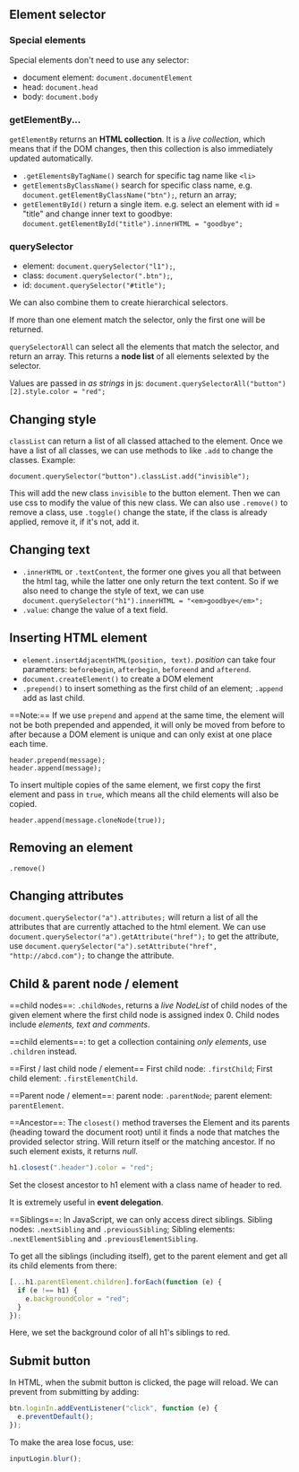 ## Element selector

### Special elements

Special elements don't need to use any selector:

- document element: `document.documentElement`
- head: `document.head`
- body: `document.body`

### getElementBy...

`getElementBy` returns an **HTML collection**. It is a _live collection_, which means that if the DOM changes, then this collection is also immediately updated automatically.

- `.getElementsByTagName()` search for specific tag name like `<li>`
- `getElementsByClassName()` search for specific class name, e.g. `document.getElementByClassName("btn");`, return an array;
- `getElementById()` return a single item. e.g. select an element with id = "title" and change inner text to goodbye: `document.getElementById("title").innerHTML = "goodbye";`

### querySelector

- element: `document.querySelector("l1");`,
- class: `document.querySelector(".btn");`,
- id: `document.querySelector("#title");`

We can also combine them to create hierarchical selectors.

If more than one element match the selector, only the first one will be returned.

`querySelectorAll` can select all the elements that match the selector, and return an array. This returns a **node list** of all elements selexted by the selector.

Values are passed in _as strings_ in js: `document.querySelectorAll("button")[2].style.color = "red";`

## Changing style

`classList` can return a list of all classed attached to the element. Once we have a list of all classes, we can use methods to like `.add` to change the classes.
Example:

```
document.querySelector("button").classList.add("invisible");
```

This will add the new class `invisible` to the button element. Then we can use css to modify the value of this new class. We can also use `.remove()` to remove a class, use `.toggle()` change the state, if the class is already applied, remove it, if it's not, add it.

## Changing text

- `.innerHTML` or `.textContent`, the former one gives you all that between the html tag, while the latter one only return the text content. So if we also need to change the style of text, we can use `document.querySelector("h1").innerHTML = "<em>goodbye</em>";`
- `.value`: change the value of a text field.

## Inserting HTML element

- `element.insertAdjacentHTML(position, text)`. _position_ can take four parameters: `beforebegin`, `afterbegin`, `beforeend` and `afterend`.
- `document.createElement()` to create a DOM element
- `.prepend()` to insert something as the first child of an element; `.append` add as last child.

==Note:==
If we use `prepend` and `append` at the same time, the element will not be both prepended and appended, it will only be moved from before to after because a DOM element is unique and can only exist at one place each time.

```
header.prepend(message);
header.append(message);
```

To insert multiple copies of the same element, we first copy the first element and pass in `true`, which means all the child elements will also be copied.

```
header.append(message.cloneNode(true));
```

## Removing an element

`.remove()`

## Changing attributes

`document.querySelector("a").attributes;` will return a list of all the attributes that are currently attached to the html element. We can use `document.querySelector("a").getAttribute("href");` to get the attribute, use `document.querySelector("a").setAttribute("href", "http://abcd.com");` to change the attribute.

## Child & parent node / element

==child nodes==: `.childNodes`, returns a _live NodeList_ of child nodes of the given element where the first child node is assigned index 0. Child nodes include _elements, text and comments_.

==child elements==: to get a collection containing _only elements_, use `.children` instead.

==First / last child node / element==
First child node: `.firstChild`;
First child element: `.firstElementChild`.

==Parent node / element==:
parent node: `.parentNode`;
parent element: `parentElement`.

==Ancestor==:
The `closest()` method traverses the Element and its parents (heading toward the document root) until it finds a node that matches the provided selector string. Will return itself or the matching ancestor. If no such element exists, it returns _null_.

```javascript
h1.closest(".header").color = "red";
```

Set the closest ancestor to h1 element with a class name of header to red.

It is extremely useful in **event delegation**.

==Siblings==:
In JavaScript, we can only access direct siblings.
Sibling nodes: `.nextSibling` and `.previousSibling`;
Sibling elements: `.nextElementSibling` and `.previousElementSibling`.

To get all the siblings (including itself), get to the parent element and get all its child elements from there:

```javascript
[...h1.parentElement.children].forEach(function (e) {
  if (e !== h1) {
    e.backgroundColor = "red";
  }
});
```

Here, we set the background color of all h1's siblings to red.

## Submit button

In HTML, when the submit button is clicked, the page will reload. We can prevent from submitting by adding:

```javascript
btn.loginIn.addEventListener("click", function (e) {
  e.preventDefault();
});
```

To make the area lose focus, use:

```javascript
inputLogin.blur();
```
